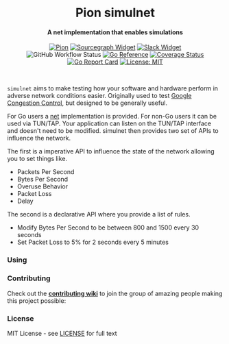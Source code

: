 <h1 align="center">
  <br>
  Pion simulnet
  <br>
</h1>
<h4 align="center">A net implementation that enables simulations</h4>
<p align="center">
  <a href="https://pion.ly"><img src="https://img.shields.io/badge/pion-simulnet-gray.svg?longCache=true&colorB=brightgreen" alt="Pion "></a>
  <a href="https://sourcegraph.com/github.com/pion/simulnet?badge"><img src="https://sourcegraph.com/github.com/pion/rtp/-/badge.svg" alt="Sourcegraph Widget"></a>
  <a href="https://pion.ly/slack"><img src="https://img.shields.io/badge/join-us%20on%20slack-gray.svg?longCache=true&logo=slack&colorB=brightgreen" alt="Slack Widget"></a>
  <br>
  <img alt="GitHub Workflow Status" src="https://img.shields.io/github/actions/workflow/status/pion/simulnet/test.yaml">
  <a href="https://pkg.go.dev/github.com/pion/simulnet"><img src="https://pkg.go.dev/badge/github.com/pion/simulnet.svg" alt="Go Reference"></a>
  <a href="https://codecov.io/gh/pion/simulnet"><img src="https://codecov.io/gh/pion/simulnet/branch/master/graph/badge.svg" alt="Coverage Status"></a>
  <a href="https://goreportcard.com/report/github.com/pion/simulnet"><img src="https://goreportcard.com/badge/github.com/pion/simulnet" alt="Go Report Card"></a>
  <a href="LICENSE"><img src="https://img.shields.io/badge/License-MIT-yellow.svg" alt="License: MIT"></a>
</p>
<br>

`simulnet` aims to make testing how your software and hardware perform in adverse network conditions easier. Originally used to test [Google Congestion Control](https://github.com/pion/interceptor/tree/master/pkg/gcc),
but designed to be generally useful.

For Go users a [net](https://pkg.go.dev/net) implementation is provided. For non-Go users it can be used via TUN/TAP. Your application can listen on the TUN/TAP interface and
doesn't need to be modified. simulnet then provides two set of APIs to influence the network.

The first is a imperative API to influence the state of the network allowing you to set things like.
* Packets Per Second
* Bytes Per Second
* Overuse Behavior
* Packet Loss
* Delay

The second is a declarative API where you provide a list of rules.
* Modify Bytes Per Second to be between 800 and 1500 every 30 seconds
* Set Packet Loss to 5% for 2 seconds every 5 minutes

### Using

### Contributing
Check out the **[contributing wiki](https://github.com/pion/webrtc/wiki/Contributing)** to join the group of amazing people making this project possible:

### License
MIT License - see [LICENSE](LICENSE) for full text
